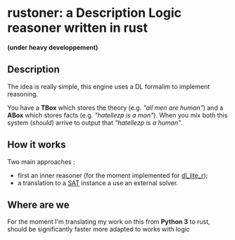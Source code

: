 # rustoner: a Description Logic reasoner written in rust
**(under heavy developpement)**


## Description 

The idea is really simple, this engine uses a DL formalim to
implement reasoning.

You have a **TBox** which stores the theory 
(e.g. _"all men are human"_) and a **ABox** which stores
facts (e.g. _"hatellezp is a man"_).
When you mix both this system (_should_) arrive to
output that _"hatellezp is a human"_.

## How it works

Two main approaches :
   * first an inner reasoner (for the moment implemented for 
[dl_lite_r](https://link.springer.com/article/10.1007/s10817-007-9078-x));
   * a translation to a [SAT](https://en.wikipedia.org/wiki/Boolean_satisfiability_problem) 
   instance a use an external solver.


## Where are we

For the moment I'm translating my work on this from **Python 3**
to rust, should be significantly faster more adapted to works
with logic
